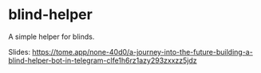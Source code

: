 # blind-helper
A simple helper for blinds.


Slides: https://tome.app/none-40d0/a-journey-into-the-future-building-a-blind-helper-bot-in-telegram-clfe1h6rz1azy293zxxzz5jdz
